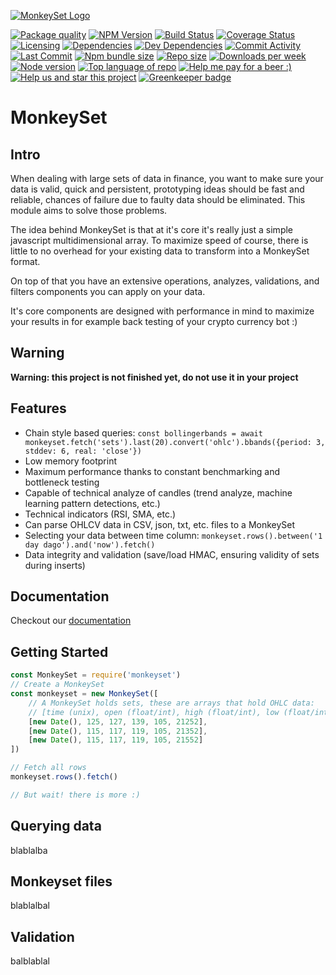 [![MonkeySet Logo](https://i.imgur.com/eganiA2.png)](https://github.com/michaeldegroot/MonkeySet)

[![Package quality](https://packagequality.com/shield/monkeyset.svg)](https://packagequality.com/#?package=monkeyset)
[![NPM Version](https://img.shields.io/npm/v/monkeyset.svg)](https://www.npmjs.com/package/monkeyset)
[![Build Status](https://travis-ci.org/michaeldegroot/MonkeySet.png?branch=master)](https://travis-ci.org/michaeldegroot/MonkeySet)
[![Coverage Status](https://coveralls.io/repos/github/michaeldegroot/MonkeySet/badge.svg?branch=master)](https://coveralls.io/github/michaeldegroot/MonkeySet?branch=master)
[![Licensing](https://img.shields.io/github/license/michaeldegroot/monkeyset.svg)](https://raw.githubusercontent.com/michaeldegroot/MonkeySet/master/LICENSE)
[![Dependencies](https://david-dm.org/michaeldegroot/monkeyset/status.svg)](https://david-dm.org/michaeldegroot/monkeyset)
[![Dev Dependencies](https://david-dm.org/michaeldegroot/monkeyset/dev-status.svg)](https://david-dm.org/michaeldegroot/monkeyset?type=dev)
[![Commit Activity](https://img.shields.io/github/commit-activity/m/michaeldegroot/MonkeySet.svg)](https://github.com/michaeldegroot/MonkeySet/pulse/monthly)
[![Last Commit](https://img.shields.io/github/last-commit/michaeldegroot/MonkeySet.svg)](https://github.com/michaeldegroot/MonkeySet/commits/master)
[![Npm bundle size](https://img.shields.io/bundlephobia/min/monkeyset.svg)](https://www.npmjs.com/package/monkeyset)
[![Repo size](https://img.shields.io/github/repo-size/michaeldegroot/monkeyset.svg)](https://github.com/michaeldegroot/MonkeySet)
[![Downloads per week](https://img.shields.io/npm/dw/monkeyset.svg)](https://www.npmjs.com/package/monkeyset)
[![Node version](https://img.shields.io/node/v/monkeyset.svg)](https://www.npmjs.com/package/monkeyset)
[![Top language of repo](https://img.shields.io/github/languages/top/badges/shields.svg)](https://github.com/michaeldegroot/MonkeySet)
[![Help me pay for a beer :)](https://img.shields.io/liberapay/receives/givemeallyourcats.svg)](https://liberapay.com/GiveMeAllYourCats/)
[![Help us and star this project](https://img.shields.io/github/stars/michaeldegroot/monkeyset.svg?style=social)](https://github.com/michaeldegroot/MonkeySet) [![Greenkeeper badge](https://badges.greenkeeper.io/michaeldegroot/MonkeySet.svg)](https://greenkeeper.io/)

# MonkeySet

## Intro

When dealing with large sets of data in finance, you want to make sure your data is valid, quick and persistent, prototyping ideas should be fast and reliable, chances of failure due to faulty data should be eliminated. This module aims to solve those problems.

The idea behind MonkeySet is that at it's core it's really just a simple javascript multidimensional array. To maximize speed of course, there is little to no overhead for your existing data to transform into a MonkeySet format.

On top of that you have an extensive operations, analyzes, validations, and filters components you can apply on your data.

It's core components are designed with performance in mind to maximize your results in for example back testing of your crypto currency bot :)

## Warning

**Warning: this project is not finished yet, do not use it in your project**

## Features

- Chain style based queries: `const bollingerbands = await monkeyset.fetch('sets').last(20).convert('ohlc').bbands({period: 3, stddev: 6, real: 'close'})`
- Low memory footprint
- Maximum performance thanks to constant benchmarking and bottleneck testing
- Capable of technical analyze of candles (trend analyze, machine learning pattern detections, etc.)
- Technical indicators (RSI, SMA, etc.)
- Can parse OHLCV data in CSV, json, txt, etc. files to a MonkeySet
- Selecting your data between time column: `monkeyset.rows().between('1 day dago').and('now').fetch()`
- Data integrity and validation (save/load HMAC, ensuring validity of sets during inserts)

## Documentation

Checkout our [documentation](https://michaeldegroot.github.io/MonkeySet/)

## Getting Started

```javascript
const MonkeySet = require('monkeyset')
// Create a MonkeySet
const monkeyset = new MonkeySet([
	// A MonkeySet holds sets, these are arrays that hold OHLC data:
	// [time (unix), open (float/int), high (float/int), low (float/int), close (float/int), volume (float/int)]
	[new Date(), 125, 127, 139, 105, 21252],
	[new Date(), 115, 117, 119, 105, 21352],
	[new Date(), 115, 117, 119, 105, 21552]
])

// Fetch all rows
monkeyset.rows().fetch()

// But wait! there is more :)
```

## Querying data

blablalba

## Monkeyset files

blablalbal

## Validation

balblablal
